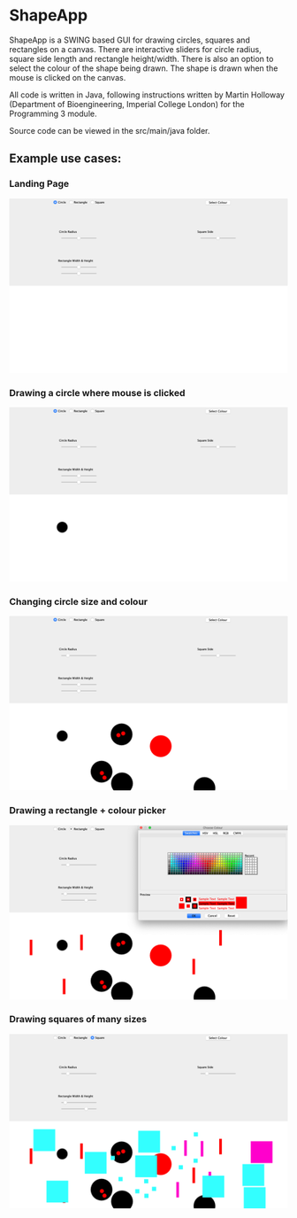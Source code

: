 # ShapeApp

ShapeApp is a SWING based GUI for drawing circles, squares and rectangles on a canvas. There are interactive sliders for circle radius, square side length and rectangle height/width. There is also an option to select the colour of the shape being drawn. The shape is drawn when the mouse is clicked on the canvas.

All code is written in Java, following instructions written by Martin Holloway (Department of Bioengineering, Imperial College London) for the Programming 3 module.

Source code can be viewed in the src/main/java folder.

## Example use cases:

### Landing Page
![Landing Page](https://github.com/ricardomokhtari/ShapeApp/blob/master/Images/Screenshot%202019-11-06%20at%2015.26.39.png)

### Drawing a circle where mouse is clicked
![Circle drawing](https://github.com/ricardomokhtari/ShapeApp/blob/master/Images/Screenshot%202019-11-06%20at%2015.26.46.png)

### Changing circle size and colour
![Circle drawing](https://github.com/ricardomokhtari/ShapeApp/blob/master/Images/Screenshot%202019-11-06%20at%2015.27.13.png)

### Drawing a rectangle + colour picker
![Circle drawing](https://github.com/ricardomokhtari/ShapeApp/blob/master/Images/Screenshot%202019-11-06%20at%2015.27.37.png)

### Drawing squares of many sizes
![Circle drawing](https://github.com/ricardomokhtari/ShapeApp/blob/master/Images/Screenshot%202019-11-06%20at%2015.28.16.png)


